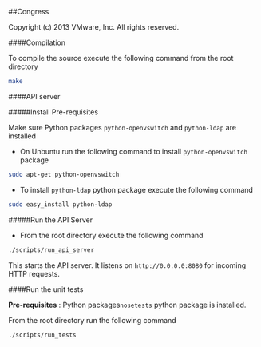 ##Congress

Copyright (c) 2013 VMware, Inc. All rights reserved.

####Compilation

  To compile the source execute the following command from the root directory

  ```bash
  make
  ```

####API server

#####Install Pre-requisites

  Make sure Python packages `python-openvswitch` and `python-ldap` are installed

  * On Unbuntu run the following command  to install `python-openvswitch` package
  
  ```bash
  sudo apt-get python-openvswitch
  ```
  * To install `python-ldap` python package execute the following command

  ```bash
  sudo easy_install python-ldap
  ```
#####Run the API Server

  * From the root directory execute the following command
  
  ```bash
  ./scripts/run_api_server
  ```
  This starts the API server. It listens on `http://0.0.0.0:8080` for incoming HTTP requests.

####Run the unit tests

   **Pre-requisites** : Python packages`nosetests` python package is installed.


   From the root directory run the following command
  
   ```bash
   ./scripts/run_tests
   ```

